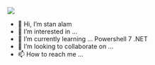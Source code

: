 <img src="/master/contributions.svg" style="max-width: 100%;">

- 👋 Hi, I’m stan alam
- 👀 I’m interested in ... 
- 🌱 I’m currently learning ... Powershell 7 .NET
- 💞️ I’m looking to collaborate on ...
- 📫 How to reach me ...

<!---
stan-alam/stan-alam is a ✨ special ✨ repository because its `README.md` (this file) appears on your GitHub profile.
You can click the Preview link to take a look at your changes.
--->
